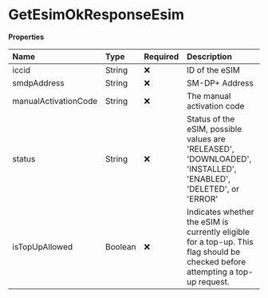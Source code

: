 # GetEsimOkResponseEsim

**Properties**

| Name                 | Type    | Required | Description                                                                                                                    |
| :------------------- | :------ | :------- | :----------------------------------------------------------------------------------------------------------------------------- |
| iccid                | String  | ❌       | ID of the eSIM                                                                                                                 |
| smdpAddress          | String  | ❌       | SM-DP+ Address                                                                                                                 |
| manualActivationCode | String  | ❌       | The manual activation code                                                                                                     |
| status               | String  | ❌       | Status of the eSIM, possible values are 'RELEASED', 'DOWNLOADED', 'INSTALLED', 'ENABLED', 'DELETED', or 'ERROR'                |
| isTopUpAllowed       | Boolean | ❌       | Indicates whether the eSIM is currently eligible for a top-up. This flag should be checked before attempting a top-up request. |
